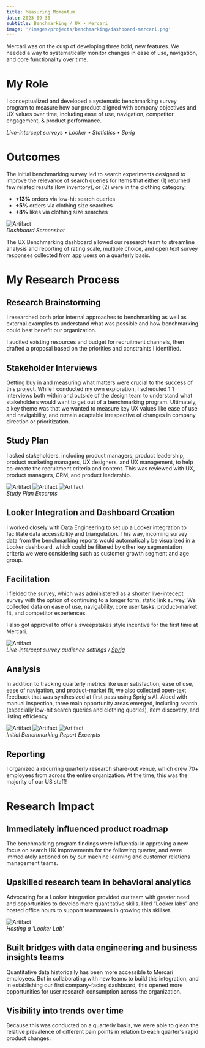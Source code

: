 ```yaml
---
title: Measuring Momentum
date: 2023-09-30
subtitle: Benchmarking / UX • Mercari
image: '/images/projects/benchmarking/dashboard-mercari.png'
---
```


Mercari was on the cusp of developing three bold, new features. We needed a way to systematically monitor changes in ease of use, navigation, and core functionality over time.

# My Role

I conceptualized and developed a systematic benchmarking survey program to
measure how our product aligned with company objectives and UX values over time, including ease of use, navigation, competitor engagement, & product performance.

*Live-intercept surveys • Looker • Statistics • Sprig*

# Outcomes

The initial benchmarking survey led to search experiments designed to improve the relevance of search queries for items that either (1) returned few related results (low inventory), or (2) were in the clothing category.

* __+13%__ orders via low-hit search queries
* __+5%__ orders via clothing size searches
* __+8%__ likes via clothing size searches

<div class="gallery-box">
  <div class="gallery">
    <img src="/images/projects/benchmarking/dashboard-1.png" B loading="lazy" alt="Artifact">
  </div>
   <em>Dashboard Screenshot</em>
</div>

The UX Benchmarking dashboard allowed our research team to streamline analysis and reporting of rating scale, multiple choice, and open text survey responses collected from app users on a quarterly basis.

# My Research Process

## Research Brainstorming

I researched both prior internal approaches to benchmarking as well as external examples to understand what was possible and how benchmarking could best benefit our organization.

I audited existing resources and budget for recruitment channels, then drafted a proposal based on the priorities and constraints I identified.

## Stakeholder Interviews

Getting buy in and measuring what matters were crucial to the success of this project. While I conducted my own exploration, I scheduled 1:1 interviews both within and outside of the design team to understand what stakeholders would want to get out of a benchmarking program. Ultimately, a key theme was that we wanted to measure key UX values like ease of use and navigability, and remain adaptable irrespective of changes in company direction or prioritization. 

## Study Plan

I asked stakeholders, including product managers, product leadership, product marketing managers, UX designers, and UX management, to help co-create the recruitment criteria and content. This was reviewed with UX, product managers, CRM, and product leadership.

<div class="gallery-box">
  <div class="gallery">
    <img src="/images/projects/benchmarking/study-plan.jpeg" B loading="lazy" alt="Artifact">
    <img src="/images/projects/benchmarking/study-plan-3.jpeg" B loading="lazy" alt="Artifact">
    <img src="/images/projects/benchmarking/study-plan-2.jpeg" B loading="lazy" alt="Artifact">
  </div>
  <em>Study Plan Excerpts</em>
  
</div>

## Looker Integration and Dashboard Creation

I worked closely with Data Engineering to set up a Looker integration to
facilitate data accessibility and triangulation. This way, incoming survey data from the benchmarking reports would automatically be visualized in a Looker dashboard, which could be filtered by other key segmentation criteria we were considering such as customer growth segment and age group.

## Facilitation

I fielded the survey, which was administered as a shorter live-intecept survey with the option of continuing to a longer form, static link survey. We collected data on ease of use, navigability, core user tasks, product-market fit, and competitor experiences. 

I also got approval to offer a sweepstakes style incentive for the first time at Mercari. 

<div class="gallery-box">
  <div class="gallery">
    <img src="/images/projects/benchmarking/sprig.png" B loading="lazy" alt="Artifact">
  </div>
  <em>Live-intercept survey audience settings / <a href="www.sprig.com" target="_blank">Sprig</a></em>
</div>

## Analysis

In addition to tracking quarterly metrics like user satisfaction, ease of use, ease of navigation, and product-market fit, we also collected open-text feedback that was synthesized at first pass using Sprig's AI. Aided with manual
inspection, three main opportunity areas emerged, including search (especially low-hit search queries and clothing queries), item discovery, and listing efficiency.

<div class="gallery-box">
  <div class="gallery">
    <img src="/images/projects/benchmarking/slide-1.png" B loading="lazy" alt="Artifact">
    <img src="/images/projects/benchmarking/slide-2.png" B loading="lazy" alt="Artifact">
    <img src="/images/projects/benchmarking/slide-3.jpg" loading="lazy" alt="Artifact">
  </div>
  <em>Initial Benchmarking Report Excerpts</em>
</div>

## Reporting

I organized a recurring quarterly research share-out venue, which drew 70+ employees from across the entire organization. At the time, this was the majority of our US staff!

# Research Impact

## Immediately influenced product roadmap

The benchmarking program findings were influential in approving a new focus on search UX improvements for the following quarter, and were immediately actioned on by our machine learning and customer relations management teams.

## Upskilled research team in behavioral analytics

Advocating for a Looker integration provided our team with greater need and opportunities to develop more quantitative skills. I led “Looker labs” and hosted office hours to support teammates in growing this skillset.

<div class="gallery-box">
  <div class="gallery">
    <img src="/images/projects/benchmarking/looker-labs.png" B loading="lazy" alt="Artifact">
  </div>
  <em>Hosting a 'Looker Lab'</em>
</div>

## Built bridges with data engineering and business insights teams

Quantitative data historically has been more accessible to Mercari employees. But in collaborating with new teams to build this integration, and in establishing our first company-facing dashboard, this opened more opportunities for user research consumption across the organization.

## Visibility into trends over time

Because this was conducted on a quarterly basis, we were able to glean the relative prevalence of different pain points in relation to each quarter's rapid product changes.